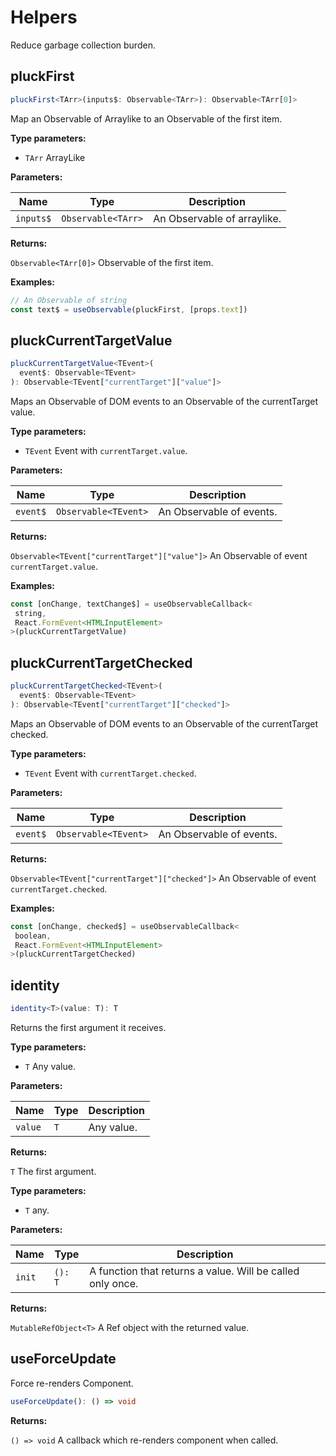 # Helpers

Reduce garbage collection burden.

## pluckFirst

```typescript
pluckFirst<TArr>(inputs$: Observable<TArr>): Observable<TArr[0]>
```

Map an Observable of Arraylike to an Observable of the first item.

**Type parameters:**

- `TArr` ArrayLike

**Parameters:**

Name | Type | Description
------ | ------ | ------
`inputs$` | `Observable<TArr>` | An Observable of arraylike.

**Returns:**

`Observable<TArr[0]>` Observable of the first item.

**Examples:**

```typescript
// An Observable of string
const text$ = useObservable(pluckFirst, [props.text])
```

## pluckCurrentTargetValue

```typescript
pluckCurrentTargetValue<TEvent>(
  event$: Observable<TEvent>
): Observable<TEvent["currentTarget"]["value"]>
```

Maps an Observable of DOM events to an Observable of the currentTarget value.

**Type parameters:**

- `TEvent` Event with `currentTarget.value`.

**Parameters:**

Name | Type | Description
------ | ------ | ------
`event$` | `Observable<TEvent>` | An Observable of events.

**Returns:**

`Observable<TEvent["currentTarget"]["value"]>` An Observable of event `currentTarget.value`.

**Examples:**

```typescript
const [onChange, textChange$] = useObservableCallback<
 string,
 React.FormEvent<HTMLInputElement>
>(pluckCurrentTargetValue)
```

## pluckCurrentTargetChecked

```typescript
pluckCurrentTargetChecked<TEvent>(
  event$: Observable<TEvent>
): Observable<TEvent["currentTarget"]["checked"]>
```

Maps an Observable of DOM events to an Observable of the currentTarget checked.

**Type parameters:**

- `TEvent` Event with `currentTarget.checked`.

**Parameters:**

Name | Type | Description
------ | ------ | ------
`event$` | `Observable<TEvent>` | An Observable of events.

**Returns:**

`Observable<TEvent["currentTarget"]["checked"]>` An Observable of event `currentTarget.checked`.

**Examples:**

```typescript
const [onChange, checked$] = useObservableCallback<
 boolean,
 React.FormEvent<HTMLInputElement>
>(pluckCurrentTargetChecked)
```

## identity

```typescript
identity<T>(value: T): T
```

Returns the first argument it receives.

**Type parameters:**

- `T` Any value.

**Parameters:**

Name | Type | Description
------ | ------ | ------
`value` | `T` | Any value.

**Returns:**

`T` The first argument.

**Type parameters:**

- `T` any.

**Parameters:**

Name | Type | Description
------ | ------ | ------
`init` | `(): T` | A function that returns a value. Will be called only once.

**Returns:**

`MutableRefObject<T>` A Ref object with the returned value.

## useForceUpdate

Force re-renders Component.

```typescript
useForceUpdate(): () => void
```

**Returns:**

`() => void` A callback which re-renders component when called.
